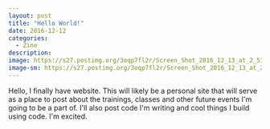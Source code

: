 ```yaml
---
layout: post
title: "Hello World!"
date: 2016-12-12
categories:
  - Zine
description:
image: https://s27.postimg.org/3oqp7fl2r/Screen_Shot_2016_12_13_at_2_51_17_PM.png
image-sm: https://s27.postimg.org/3oqp7fl2r/Screen_Shot_2016_12_13_at_2_51_17_PM.png
---
```

Hello, I finally have website. This will likely be a personal site that will serve as a place to post about the trainings, classes and other future events I'm going to be a part of. I'll also post code I'm writing and cool things I build using code. I'm excited.
